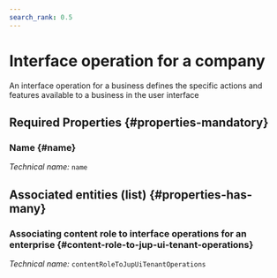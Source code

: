 ```yaml
---
search_rank: 0.5
---    
```

# Interface operation for a company
<!--- THIS FILE IS GENERATED PLEASE DO NOT EDIT IT DIRECTLY --->

An interface operation for a business defines the specific actions and features available to a business in the user interface

<OH code="jupUiTenantOperation"/>




## Required Properties {#properties-mandatory}
    
### Name {#name}



*Technical name:* ```name```
<PH code="jupUiTenantOperation:name"/>

    





## Associated entities (list) {#properties-has-many}

### Associating content role to interface operations for an enterprise {#content-role-to-jup-ui-tenant-operations}



*Technical name:* ```contentRoleToJupUiTenantOperations```
<PH code="jupUiTenantOperation:contentRoleToJupUiTenantOperations"/>




